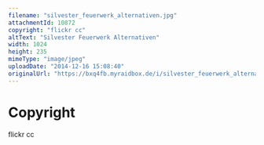 ```yaml
---
filename: "silvester_feuerwerk_alternativen.jpg"
attachmentId: 10872
copyright: "flickr cc"
altText: "Silvester Feuerwerk Alternativen"
width: 1024
height: 235
mimeType: "image/jpeg"
uploadDate: "2014-12-16 15:08:40"
originalUrl: "https://bxq4fb.myraidbox.de/i/silvester_feuerwerk_alternativen.jpg"
---
```


# Copyright

flickr cc
